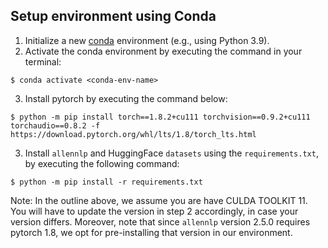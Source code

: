 ## Setup environment using Conda

1. Initialize a new [conda](https://docs.anaconda.com/anaconda/install/) 
environment (e.g., using Python 3.9).
2. Activate the conda environment by executing the command in your terminal:
```
$ conda activate <conda-env-name>
```

3. Install pytorch by executing the command below:

```
$ python -m pip install torch==1.8.2+cu111 torchvision==0.9.2+cu111 torchaudio==0.8.2 -f https://download.pytorch.org/whl/lts/1.8/torch_lts.html
```

3. Install `allennlp` and HuggingFace `datasets` using the `requirements.txt`, by
executing the following command:

```
$ python -m pip install -r requirements.txt
```

Note: In the outline above, we assume you are have CULDA TOOLKIT 11. You will
have to update the version in step 2 accordingly, in case your version differs.
Moreover, note that since `allennlp` version 2.5.0 requires pytorch 1.8, we
opt for pre-installing that version in our environment.
